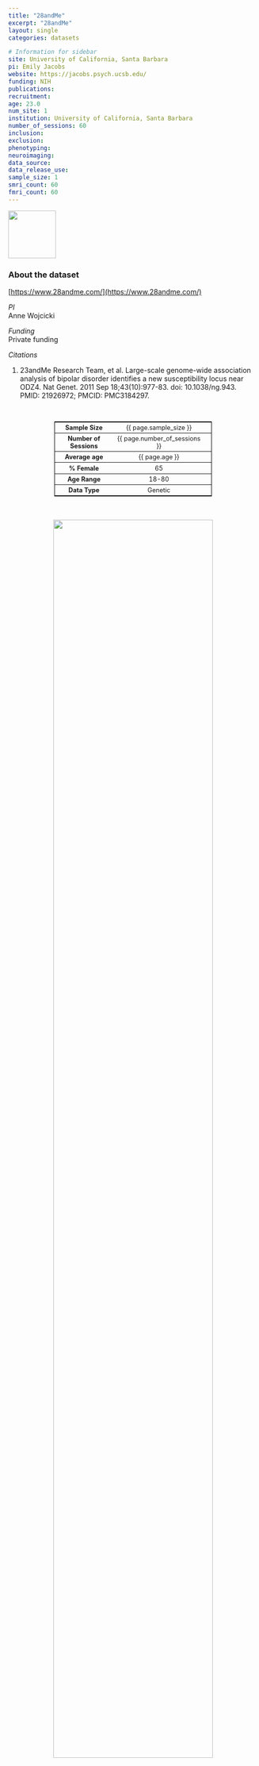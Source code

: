 ```yaml
---
title: "28andMe"
excerpt: "28andMe"
layout: single
categories: datasets

# Information for sidebar
site: University of California, Santa Barbara
pi: Emily Jacobs
website: https://jacobs.psych.ucsb.edu/
funding: NIH
publications:
recruitment:
age: 23.0
num_site: 1
institution: University of California, Santa Barbara
number_of_sessions: 60
inclusion:
exclusion:
phenotyping:
neuroimaging:
data_source:
data_release_use:
sample_size: 1
smri_count: 60
fmri_count: 60
---
```

<div style="text-align: left;">
     <img src="{{ site.baseurl }}/assets/images/logos/28andme.png" style="width: auto; height: 10vw;" />
</div>

### About the dataset
[https://www.28andme.com/](https://www.28andme.com/)

*PI*
<br>
Anne Wojcicki

*Funding*
<br>
Private funding

*Citations*
<br>
1. 23andMe Research Team, et al. Large-scale genome-wide association analysis of bipolar disorder identifies a new susceptibility locus near ODZ4. Nat Genet. 2011 Sep 18;43(10):977-83. doi: 10.1038/ng.943. PMID: 21926972; PMCID: PMC3184297.

<br>
<div class=table align='center'>
<table style="text-align: center;
width:63%; font-size:90%; border: 1px solid black">
<tr><th style="font-weight:bold">Sample Size</th><th style="font-weight:normal">{{ page.sample_size }}</th><th style="font-weight:normal"></th></tr>
<tr><th style="font-weight:bold">Number of Sessions</th><th style="font-weight:normal">{{ page.number_of_sessions }}</th><th style="font-weight:normal"></th></tr>
<tr><th style="font-weight:bold">Average age</th><th style="font-weight:normal">{{ page.age }}</th><th style="font-weight:normal"></th></tr>
<tr><th style="font-weight:bold">% Female</th><th style="font-weight:normal">65</th><th style="font-weight:normal"></th></tr>
<tr><th style="font-weight:bold">Age Range</th><th style="font-weight:normal">18-80</th><th style="font-weight:normal"></th></tr>
<tr><th style="font-weight:bold">Data Type</th><th style="font-weight:normal">Genetic</th><th style="font-weight:normal"></th></tr>
</table>
</div>

<br>
<br>

<div style="text-align: center;">
     <img src="{{ site.baseurl }}/assets/images/datasets/28andMe_Flowchart.png" width="80%" height="auto" />
</div>
